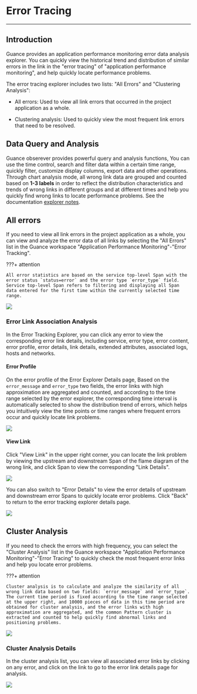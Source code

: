 # Error Tracing
---

## Introduction

Guance provides an application performance monitoring error data analysis explorer. You can quickly view the historical trend and distribution of similar errors in the link in the "error tracing" of "application performance monitoring", and help quickly locate performance problems.

The error tracing explorer includes two lists: "All Errors" and "Clustering Analysis":

- All errors: Used to view all link errors that occurred in the project application as a whole.

- Clustering analysis: Used to quickly view the most frequent link errors that need to be resolved.

## Data Query and Analysis

Guance obserever provides powerful query and analysis functions, You can use the time control, search and filter data within a certain time range, quickly filter, customize display columns, export data and other operations. Through chart analysis mode, all wrong link data are grouped and counted based on **1-3 labels** in order to reflect the distribution characteristics and trends of wrong links in different groups and at different times and help you quickly find wrong links to locate performance problems. See the documentation [explorer notes](../getting-started/necessary-for-beginners/explorer-search.md).

## All errors

If you need to view all link errors in the project application as a whole, you can view and analyze the error data of all links by selecting the "All Errors" list in the Guance workspace "Application Performance Monitoring"-"Error Tracking".

???+ attention

    All error statistics are based on the service top-level Span with the error status `status=error` and the error type `error_type` field. Service top-level Span refers to filtering and displaying all Span data entered for the first time within the currently selected time range.

![](img/1.apm_error_12.png)

### Error Link Association Analysis

In the Error Tracking Explorer, you can click any error to view the corresponding error link details, including service, error type, error content, error profile, error details, link details, extended attributes, associated logs, hosts and networks.

#### Error Profile

On the error profile of the Error Explorer Details page, Based on the `error_message` and `error_type` two fields, the error links with high approximation are aggregated and counted, and according to the time range selected by the error explorer, the corresponding time interval is automatically selected to show the distribution trend of errors, which helps you intuitively view the time points or time ranges where frequent errors occur and quickly locate link problems.

![](img/1.apm_error_11.1.png)



#### View Link

Click "View Link" in the upper right corner, you can locate the link problem by viewing the upstream and downstream Span of the flame diagram of the wrong link, and click Span to view the corresponding "Link Details".

![](img/1.apm_error_13.png)

You can also switch to "Error Details" to view the error details of upstream and downstream error Spans to quickly locate error problems. Click "Back" to return to the error tracking explorer details page.

![](img/1.apm_error_14.png)

## Cluster Analysis

If you need to check the errors with high frequency, you can select the "Cluster Analysis" list in the Guance workspace "Application Performance Monitoring"-"Error Tracing" to quickly check the most frequent error links and help you locate error problems.

???+ attention

    Cluster analysis is to calculate and analyze the similarity of all wrong link data based on two fields: `error_message` and `error_type`. The current time period is fixed according to the time range selected at the upper right, and 10000 pieces of data in this time period are obtained for cluster analysis, and the error links with high approximation are aggregated, and the common Pattern cluster is extracted and counted to help quickly find abnormal links and positioning problems.

![](img/1.apm_error_10.0.png)



### Cluster Analysis Details

In the cluster analysis list, you can view all associated error links by clicking on any error, and click on the link to go to the error link details page for analysis.

![](img/1.apm_error_10.png)

